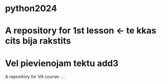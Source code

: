 # python2024

# A repository for 1st lesson <- te kkas cits bija rakstits 
# Vel pievienojam tektu add3
A repository for VA course: ...